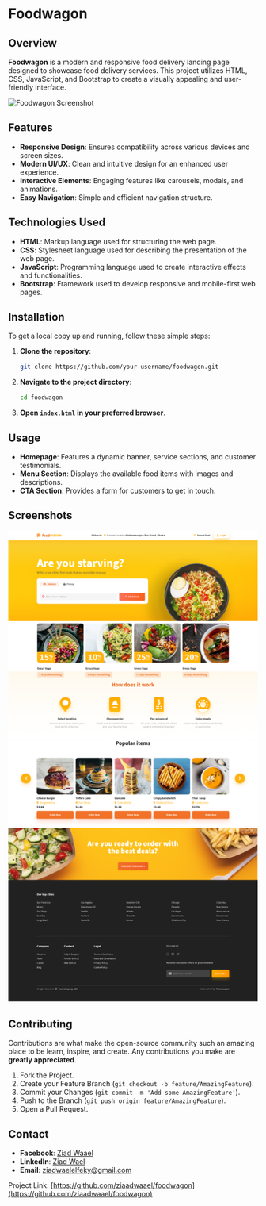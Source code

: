 # Foodwagon

## Overview

**Foodwagon** is a modern and responsive food delivery landing page designed to showcase food delivery services. This project utilizes HTML, CSS, JavaScript, and Bootstrap to create a visually appealing and user-friendly interface.

![Foodwagon Screenshot](./foodwagon.png)

## Features

- **Responsive Design**: Ensures compatibility across various devices and screen sizes.
- **Modern UI/UX**: Clean and intuitive design for an enhanced user experience.
- **Interactive Elements**: Engaging features like carousels, modals, and animations.
- **Easy Navigation**: Simple and efficient navigation structure.

## Technologies Used

- **HTML**: Markup language used for structuring the web page.
- **CSS**: Stylesheet language used for describing the presentation of the web page.
- **JavaScript**: Programming language used to create interactive effects and functionalities.
- **Bootstrap**: Framework used to develop responsive and mobile-first web pages.

## Installation

To get a local copy up and running, follow these simple steps:

1. **Clone the repository**:
    ```bash
    git clone https://github.com/your-username/foodwagon.git
    ```
2. **Navigate to the project directory**:
    ```bash
    cd foodwagon
    ```
3. **Open `index.html` in your preferred browser**.

## Usage

- **Homepage**: Features a dynamic banner, service sections, and customer testimonials.
- **Menu Section**: Displays the available food items with images and descriptions.
- **CTA Section**: Provides a form for customers to get in touch.

## Screenshots

![Homepage](./homepage.png)
![Menu](./menu.png)
![CTA](./CTA.png)

## Contributing

Contributions are what make the open-source community such an amazing place to be learn, inspire, and create. Any contributions you make are **greatly appreciated**.

1. Fork the Project.
2. Create your Feature Branch (`git checkout -b feature/AmazingFeature`).
3. Commit your Changes (`git commit -m 'Add some AmazingFeature'`).
4. Push to the Branch (`git push origin feature/AmazingFeature`).
5. Open a Pull Request.

## Contact

- **Facebook**: [Ziad Waael](https://www.facebook.com/ziaadwaael)
- **LinkedIn**: [Ziad Wael](https://www.linkedin.com/in/ziaadwael/)
- **Email**: ziadwaelelfeky@gmail.com

Project Link: [https://github.com/ziaadwaael/foodwagon](https://github.com/ziaadwaael/foodwagon)


